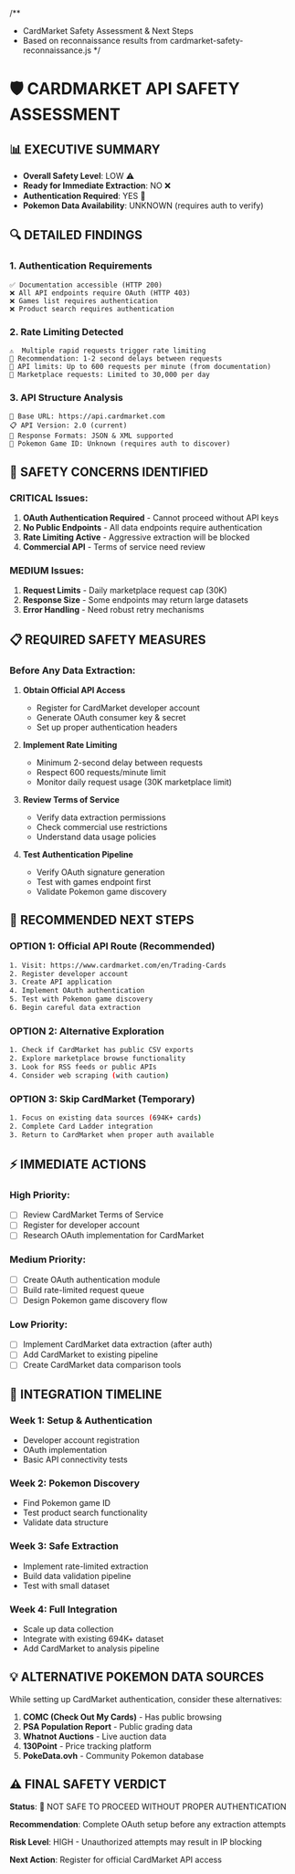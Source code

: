 /**
 * CardMarket Safety Assessment & Next Steps
 * Based on reconnaissance results from cardmarket-safety-reconnaissance.js
 */

# 🛡️ CARDMARKET API SAFETY ASSESSMENT

## 📊 EXECUTIVE SUMMARY
- **Overall Safety Level**: LOW ⚠️
- **Ready for Immediate Extraction**: NO ❌
- **Authentication Required**: YES 🔑
- **Pokemon Data Availability**: UNKNOWN (requires auth to verify)

## 🔍 DETAILED FINDINGS

### 1. Authentication Requirements
```
✅ Documentation accessible (HTTP 200)
❌ All API endpoints require OAuth (HTTP 403)
❌ Games list requires authentication
❌ Product search requires authentication
```

### 2. Rate Limiting Detected
```
⚠️  Multiple rapid requests trigger rate limiting
📝 Recommendation: 1-2 second delays between requests
📝 API limits: Up to 600 requests per minute (from documentation)
📝 Marketplace requests: Limited to 30,000 per day
```

### 3. API Structure Analysis
```
🔗 Base URL: https://api.cardmarket.com
📋 API Version: 2.0 (current)
📄 Response Formats: JSON & XML supported
🎯 Pokemon Game ID: Unknown (requires auth to discover)
```

## 🚨 SAFETY CONCERNS IDENTIFIED

### CRITICAL Issues:
1. **OAuth Authentication Required** - Cannot proceed without API keys
2. **No Public Endpoints** - All data endpoints require authentication
3. **Rate Limiting Active** - Aggressive extraction will be blocked
4. **Commercial API** - Terms of service need review

### MEDIUM Issues:
1. **Request Limits** - Daily marketplace request cap (30K)
2. **Response Size** - Some endpoints may return large datasets
3. **Error Handling** - Need robust retry mechanisms

## 📋 REQUIRED SAFETY MEASURES

### Before Any Data Extraction:
1. **Obtain Official API Access**
   - Register for CardMarket developer account
   - Generate OAuth consumer key & secret
   - Set up proper authentication headers

2. **Implement Rate Limiting**
   - Minimum 2-second delay between requests
   - Respect 600 requests/minute limit
   - Monitor daily request usage (30K marketplace limit)

3. **Review Terms of Service**
   - Verify data extraction permissions
   - Check commercial use restrictions
   - Understand data usage policies

4. **Test Authentication Pipeline**
   - Verify OAuth signature generation
   - Test with games endpoint first
   - Validate Pokemon game discovery

## 🎯 RECOMMENDED NEXT STEPS

### OPTION 1: Official API Route (Recommended)
```bash
1. Visit: https://www.cardmarket.com/en/Trading-Cards
2. Register developer account
3. Create API application
4. Implement OAuth authentication
5. Test with Pokemon game discovery
6. Begin careful data extraction
```

### OPTION 2: Alternative Exploration
```bash
1. Check if CardMarket has public CSV exports
2. Explore marketplace browse functionality
3. Look for RSS feeds or public APIs
4. Consider web scraping (with caution)
```

### OPTION 3: Skip CardMarket (Temporary)
```bash
1. Focus on existing data sources (694K+ cards)
2. Complete Card Ladder integration
3. Return to CardMarket when proper auth available
```

## ⚡ IMMEDIATE ACTIONS

### High Priority:
- [ ] Review CardMarket Terms of Service
- [ ] Register for developer account
- [ ] Research OAuth implementation for CardMarket

### Medium Priority:
- [ ] Create OAuth authentication module
- [ ] Build rate-limited request queue
- [ ] Design Pokemon game discovery flow

### Low Priority:
- [ ] Implement CardMarket data extraction (after auth)
- [ ] Add CardMarket to existing pipeline
- [ ] Create CardMarket data comparison tools

## 🚀 INTEGRATION TIMELINE

### Week 1: Setup & Authentication
- Developer account registration
- OAuth implementation
- Basic API connectivity tests

### Week 2: Pokemon Discovery
- Find Pokemon game ID
- Test product search functionality
- Validate data structure

### Week 3: Safe Extraction
- Implement rate-limited extraction
- Build data validation pipeline
- Test with small dataset

### Week 4: Full Integration
- Scale up data collection
- Integrate with existing 694K+ dataset
- Add CardMarket to analysis pipeline

## 💡 ALTERNATIVE POKEMON DATA SOURCES

While setting up CardMarket authentication, consider these alternatives:
1. **COMC (Check Out My Cards)** - Has public browsing
2. **PSA Population Report** - Public grading data
3. **Whatnot Auctions** - Live auction data
4. **130Point** - Price tracking platform
5. **PokeData.ovh** - Community Pokemon database

## ⚠️ FINAL SAFETY VERDICT

**Status**: 🔴 NOT SAFE TO PROCEED WITHOUT PROPER AUTHENTICATION

**Recommendation**: Complete OAuth setup before any extraction attempts

**Risk Level**: HIGH - Unauthorized attempts may result in IP blocking

**Next Action**: Register for official CardMarket API access
